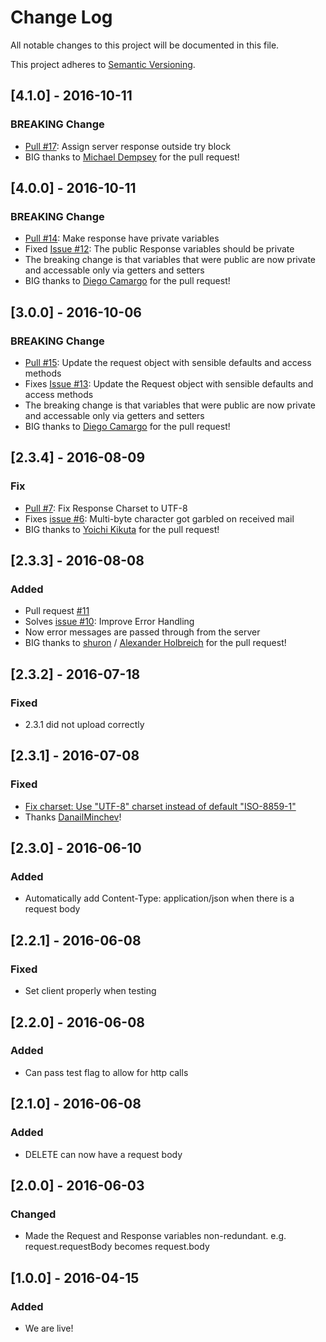 # Change Log
All notable changes to this project will be documented in this file.

This project adheres to [Semantic Versioning](http://semver.org/).

## [4.1.0] - 2016-10-11
### BREAKING Change
- [Pull #17](https://github.com/sendgrid/java-http-client/pull/17): Assign server response outside try block
- BIG thanks to [Michael Dempsey](https://github.com/bluestealth) for the pull request!

## [4.0.0] - 2016-10-11
### BREAKING Change
- [Pull #14](https://github.com/sendgrid/java-http-client/pull/14): Make response have private variables
- Fixed [Issue #12](https://github.com/sendgrid/java-http-client/issues/12): The public Response variables should be private
- The breaking change is that variables that were public are now private and accessable only via getters and setters
- BIG thanks to [Diego Camargo](https://github.com/belfazt) for the pull request!

## [3.0.0] - 2016-10-06
### BREAKING Change
- [Pull #15](https://github.com/sendgrid/java-http-client/pull/15): Update the request object with sensible defaults and access methods
- Fixes [Issue #13](https://github.com/sendgrid/java-http-client/issues/13): Update the Request object with sensible defaults and access methods
- The breaking change is that variables that were public are now private and accessable only via getters and setters
- BIG thanks to [Diego Camargo](https://github.com/belfazt) for the pull request!

## [2.3.4] - 2016-08-09
### Fix
- [Pull #7](https://github.com/sendgrid/java-http-client/pull/7): Fix Response Charset to UTF-8
- Fixes [issue #6](https://github.com/sendgrid/java-http-client/issues/6): Multi-byte character got garbled on received mail
- BIG thanks to [Yoichi Kikuta](https://github.com/kikutaro) for the pull request!

## [2.3.3] - 2016-08-08
### Added
- Pull request [#11](https://github.com/sendgrid/java-http-client/pull/11)
- Solves [issue #10](https://github.com/sendgrid/java-http-client/issues/10): Improve Error Handling
- Now error messages are passed through from the server
- BIG thanks to [shuron](https://github.com/shuron) / [Alexander Holbreich](https://github.com/aholbreich) for the pull request!

## [2.3.2] - 2016-07-18
### Fixed
- 2.3.1 did not upload correctly

## [2.3.1] - 2016-07-08
### Fixed
- [Fix charset: Use "UTF-8" charset instead of default "ISO-8859-1"](https://github.com/sendgrid/java-http-client/pull/5)
- Thanks [DanailMinchev](https://github.com/DanailMinchev)!

## [2.3.0] - 2016-06-10
### Added
- Automatically add Content-Type: application/json when there is a request body

## [2.2.1] - 2016-06-08
### Fixed
- Set client properly when testing

## [2.2.0] - 2016-06-08
### Added
- Can pass test flag to allow for http calls

## [2.1.0] - 2016-06-08
### Added
- DELETE can now have a request body

## [2.0.0] - 2016-06-03
### Changed
- Made the Request and Response variables non-redundant. e.g. request.requestBody becomes request.body

## [1.0.0] - 2016-04-15
### Added
- We are live!
